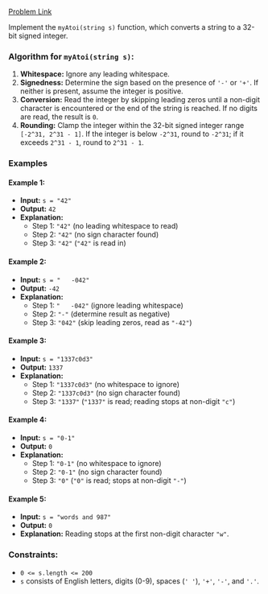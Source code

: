[Problem Link](https://leetcode.com/problems/string-to-integer-atoi/description/)

Implement the `myAtoi(string s)` function, which converts a string to a 32-bit signed integer.

### Algorithm for `myAtoi(string s)`:
1. **Whitespace:** Ignore any leading whitespace.
2. **Signedness:** Determine the sign based on the presence of `'-'` or `'+'`. If neither is present, assume the integer is positive.
3. **Conversion:** Read the integer by skipping leading zeros until a non-digit character is encountered or the end of the string is reached. If no digits are read, the result is `0`.
4. **Rounding:** Clamp the integer within the 32-bit signed integer range `[-2^31, 2^31 - 1]`. If the integer is below `-2^31`, round to `-2^31`; if it exceeds `2^31 - 1`, round to `2^31 - 1`.

### Examples

#### Example 1:
- **Input:** `s = "42"`
- **Output:** `42`
- **Explanation:**
  - Step 1: `"42"` (no leading whitespace to read)
  - Step 2: `"42"` (no sign character found)
  - Step 3: `"42"` (`"42"` is read in)

#### Example 2:
- **Input:** `s = "   -042"`
- **Output:** `-42`
- **Explanation:**
  - Step 1: `"   -042"` (ignore leading whitespace)
  - Step 2: `"-"` (determine result as negative)
  - Step 3: `"042"` (skip leading zeros, read as `"-42"`)

#### Example 3:
- **Input:** `s = "1337c0d3"`
- **Output:** `1337`
- **Explanation:**
  - Step 1: `"1337c0d3"` (no whitespace to ignore)
  - Step 2: `"1337c0d3"` (no sign character found)
  - Step 3: `"1337"` (`"1337"` is read; reading stops at non-digit `"c"`)

#### Example 4:
- **Input:** `s = "0-1"`
- **Output:** `0`
- **Explanation:**
  - Step 1: `"0-1"` (no whitespace to ignore)
  - Step 2: `"0-1"` (no sign character found)
  - Step 3: `"0"` (`"0"` is read; stops at non-digit `"-"`)

#### Example 5:
- **Input:** `s = "words and 987"`
- **Output:** `0`
- **Explanation:** Reading stops at the first non-digit character `"w"`.

### Constraints:
- `0 <= s.length <= 200`
- `s` consists of English letters, digits (0-9), spaces (`' '`), `'+'`, `'-'`, and `'.'`.
